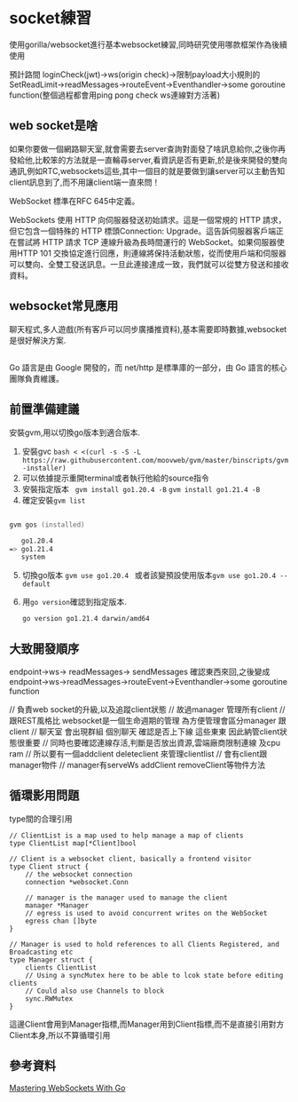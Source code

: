 # socket練習
使用gorilla/websocket進行基本websocket練習,同時研究使用哪款框架作為後續使用


預計路間
loginCheck(jwt)->ws(origin check)->限制payload大小規則的SetReadLimit->readMessages->routeEvent->Eventhandler->some goroutine function(整個過程都會用ping pong check ws連線對方活著)

## web socket是啥
如果你要做一個網路聊天室,就會需要去server查詢對面發了啥訊息給你,之後你再發給他,比較笨的方法就是一直輪尋server,看資訊是否有更新,於是後來開發的雙向通訊,例如RTC,websockets這些,其中一個目的就是要做到讓server可以主動告知client訊息到了,而不用讓client端一直來問！

WebSocket 標準在RFC 645中定義。

WebSockets 使用 HTTP 向伺服器發送初始請求。這是一個常規的 HTTP 請求，但它包含一個特殊的 HTTP 標頭Connection: Upgrade。這告訴伺服器客戶端正在嘗試將 HTTP 請求 TCP 連線升級為長時間運行的 WebSocket。如果伺服器使用HTTP 101 交換協定進行回應，則連線將保持活動狀態，從而使用戶端和伺服器可以雙向、全雙工發送訊息。一旦此連接達成一致，我們就可以從雙方發送和接收資料。

## websocket常見應用
聊天程式,多人遊戲(所有客戶可以同步廣播推資料),基本需要即時數據,websocket是很好解決方案.

## 
Go 語言是由 Google 開發的，而 net/http 是標準庫的一部分，由 Go 語言的核心團隊負責維護。

## 前置準備建議

安裝gvm,用以切換go版本到適合版本.
1. 安裝gvc
   `bash < <(curl -s -S -L https://raw.githubusercontent.com/moovweb/gvm/master/binscripts/gvm-installer)`
2. 可以依據提示重開terminal或者執行他給的source指令
3. 安裝指定版本
   ` gvm install go1.20.4 -B` `gvm install go1.21.4 -B`
4. 確定安裝`gvm list`


```zsh

gvm gos (installed)

   go1.20.4
=> go1.21.4
   system
```
5. 切換go版本
   `gvm use go1.20.4 ` 或者該變預設使用版本`gvm use go1.20.4 --default`

6. 用`go version`確認到指定版本.
   
   ```zsh
   go version go1.21.4 darwin/amd64
   ```

## 大致開發順序
endpoint->ws-> readMessages-> sendMessages 確認東西來回,之後變成endpoint->ws->readMessages->routeEvent->Eventhandler->some goroutine function



// 負責web socket的升級,以及追蹤client狀態
// 故過manager 管理所有client
// 跟REST風格比 websocket是一個生命週期的管理 為方便管理會區分manager 跟client
// 聊天室 會出現群組 個別聊天 確認是否上下線 這些東東 因此納管client狀態很重要
// 同時也要確認連線存活,判斷是否放出資源,雲端廠商限制連線 及cpu ram
// 所以要有一個addclient deleteclient 來管理clientlist
// 會有client跟manager物件
// manager有serveWs addClient removeClient等物件方法

## 循環影用問題
type間的合理引用
```
// ClientList is a map used to help manage a map of clients
type ClientList map[*Client]bool

// Client is a websocket client, basically a frontend visitor
type Client struct {
	// the websocket connection
	connection *websocket.Conn

	// manager is the manager used to manage the client
	manager *Manager
	// egress is used to avoid concurrent writes on the WebSocket
	egress chan []byte
}

// Manager is used to hold references to all Clients Registered, and Broadcasting etc
type Manager struct {
	clients ClientList
	// Using a syncMutex here to be able to lcok state before editing clients
	// Could also use Channels to block
	sync.RWMutex
}
```
這邊Client會用到Manager指標,而Manager用到Client指標,而不是直接引用對方Client本身,所以不算循環引用


## 參考資料
[Mastering WebSockets With Go](https://programmingpercy.tech/blog/mastering-websockets-with-go/)